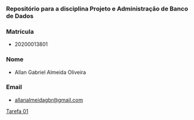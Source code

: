 ### Repositório para a disciplina Projeto e Administração de Banco de Dados

### Matrícula
- 20200013801

### Nome
- Allan Gabriel Almeida Oliveira

### Email
- allanalmeidagbr@gmail.com


[Tarefa 01](https://github.com/allangbr/Consultas-Aninhadas/blob/main/tarefas/t01/tarefa01.md)
